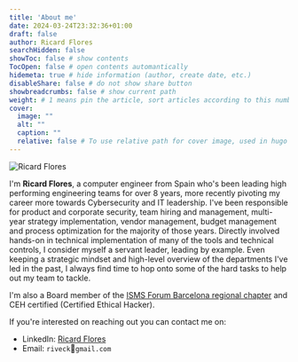 ```yaml
---
title: 'About me'
date: 2024-03-24T23:32:36+01:00
draft: false
author: Ricard Flores
searchHidden: false
showToc: false # show contents
TocOpen: false # open contents automantically
hidemeta: true # hide information (author, create date, etc.)
disableShare: false	# do not show share button
showbreadcrumbs: false # show current path
weight: # 1 means pin the article, sort articles according to this number
cover:
  image: ""
  alt: ""
  caption: ""
  relative: false # To use relative path for cover image, used in hugo Page-bundles
---
```

![Ricard Flores](/images/profile_pic.jpg)

I'm **Ricard Flores**, a computer engineer from Spain who's been leading high performing engineering teams for over 8 years, more recently pivoting my career more towards Cybersecurity and IT leadership. I've been responsible for product and corporate security, team hiring and management, multi-year strategy implementation, vendor management, budget management and process optimization for the majority of those years. Directly involved hands-on in technical implementation of many of the tools and technical controls, I consider myself a servant leader, leading by example. Even keeping a strategic mindset and high-level overview of the departments I've led in the past, I always find time to hop onto some of the hard tasks to help out my team to tackle. 

I'm also a Board member of the [ISMS Forum Barcelona regional chapter](https://www.ismsforum.es/) and CEH certified (Certified Ethical Hacker).

If you're interested on reaching out you can contact me on:
- LinkedIn: [Ricard Flores](https://www.linkedin.com/in/ricardfloresduran/) 
- Email: ```riveck```:email:```gmail.com```